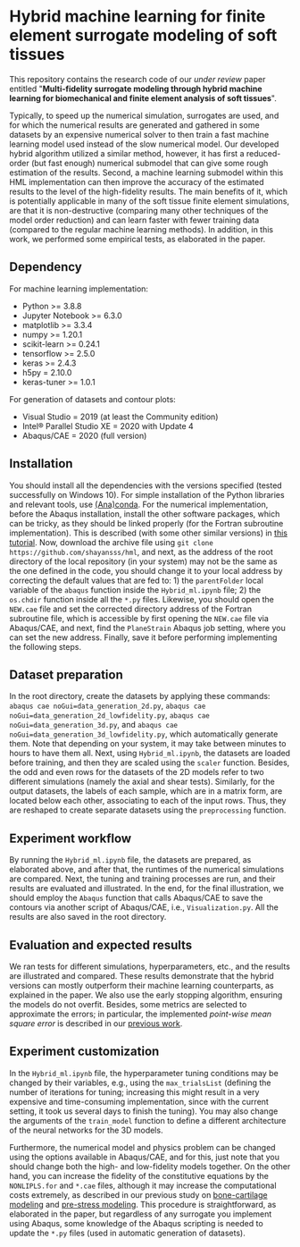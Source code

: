 # Hybrid machine learning for finite element surrogate modeling of soft tissues
This repository contains the research code of our *under review* paper entitled "**Multi-fidelity surrogate modeling through hybrid machine learning for biomechanical and finite element analysis of soft tissues**".

Typically, to speed up the numerical simulation, surrogates are used, and for which the numerical results are generated and gathered in some datasets by an expensive numerical solver to then train a fast machine learning model used instead of the slow numerical model. Our developed hybrid algorithm utilized a similar method, however, it has first a reduced-order (but fast enough) numerical submodel that can give some rough estimation of the results. Second, a machine learning submodel within this HML implementation can then improve the accuracy of the estimated results to the level of the high-fidelity results. The main benefits of it, which is potentially applicable in many of the soft tissue finite element simulations, are that it is non-destructive (comparing many other techniques of the model order reduction) and can learn faster with fewer training data (compared to the regular machine learning methods). In addition, in this work, we performed some empirical tests, as elaborated in the paper.

## Dependency
For machine learning implementation:
- Python >= 3.8.8
- Jupyter Notebook >= 6.3.0
- matplotlib >= 3.3.4
- numpy >= 1.20.1
- scikit-learn >= 0.24.1
- tensorflow >= 2.5.0
- keras >= 2.4.3
- h5py = 2.10.0
- keras-tuner >= 1.0.1

For generation of datasets and contour plots:
- Visual Studio = 2019 (at least the Community edition)
- Intel® Parallel Studio XE = 2020 with Update 4
- Abaqus/CAE = 2020 (full version)

## Installation
You should install all the dependencies with the versions specified (tested successfully on Windows 10). For simple installation of the Python libraries and relevant tools, use [(Ana)conda](https://www.anaconda.com/). For the numerical implementation, before the Abaqus installation, install the other software packages, which can be tricky, as they should be linked properly (for the Fortran subroutine implementation). This is described (with some other similar versions) in [this tutorial](http://dx.doi.org/10.13140/RG.2.2.33539.32800). Now, download the archive file using `git clone https://github.com/shayansss/hml`, and next, as the address of the root directory of the local repository (in your system) may not be the same as the one defined in the code, you should change it to your local address by correcting the default values that are fed to: 1) the `parentFolder` local variable of the `abaqus` function inside the `Hybrid_ml.ipynb` file; 2) the `os.chdir` function inside all the `*.py` files. Likewise, you should open the `NEW.cae` file and set the corrected directory address of the Fortran subroutine file, which is accessible by first opening the `NEW.cae` file via Abaqus/CAE, and next, find the `PlaneStrain` Abaqus job setting, where you can set the new address. Finally, save it before performing implementing the following steps.

## Dataset preparation
In the root directory, create the datasets by applying these commands: `abaqus cae noGui=data_generation_2d.py`, `abaqus cae noGui=data_generation_2d_lowfidelity.py`, `abaqus cae noGui=data_generation_3d.py`, and `abaqus cae noGui=data_generation_3d_lowfidelity.py`, which automatically generate them. Note that depending on your system, it may take between minutes to hours to have them all. Next, using `Hybrid_ml.ipynb`, the datasets are loaded before training, and then they are scaled using the `scaler` function. Besides, the odd and even rows for the datasets of the 2D models refer to two different simulations (namely the axial and shear tests). Similarly, for the output datasets, the labels of each sample, which are in a matrix form, are located below each other, associating to each of the input rows. Thus, they are reshaped to create separate datasets using the `preprocessing` function.

## Experiment workflow
By running the `Hybrid_ml.ipynb` file, the datasets are prepared, as elaborated above, and after that, the runtimes of the numerical simulations are compared. Next, the tuning and training processes are run, and their results are evaluated and illustrated. In the end, for the final illustration, we should employ the `Abaqus` function that calls Abaqus/CAE to save the contours via another script of Abaqus/CAE, i.e., `Visualization.py`. All the results are also saved in the root directory.

## Evaluation and expected results
We ran tests for different simulations, hyperparameters, etc., and the results are illustrated and compared. These results demonstrate that the hybrid versions can mostly outperform their machine learning counterparts, as explained in the paper. We also use the early stopping algorithm, ensuring the models do not overfit. Besides, some metrics are selected to approximate the errors; in particular, the implemented *point-wise mean square error* is described in our [previous work](https://shayansss.github.io/files/2021_11.pdf).

## Experiment customization
In the `Hybrid_ml.ipynb` file, the hyperparameter tuning conditions may be changed by their variables, e.g., using the `max_trialsList` (defining the number of iterations for tuning; increasing this might result in a very expensive and time-consuming implementation, since with the current setting, it took us several days to finish the tuning).  You may also change the arguments of the `train_model` function to define a different architecture of the neural networks for the 3D models.

Furthermore, the numerical model and physics problem can be changed using the options available in Abaqus/CAE, and for this, just note that you should change both the high- and low-fidelity models together. On the other hand, you can increase the fidelity of the constitutive equations by the `NONLIPLS.for` and `*.cae` files, although it may increase the computational costs extremely, as described in our previous study on [bone-cartilage modeling](https://shayansss.github.io/files/2019_09_preprint.pdf) and [pre-stress modeling](https://shayansss.github.io/files/2021_02.pdf). This procedure is straightforward, as elaborated in the paper, but regardless of any surrogate you implement using Abaqus, some knowledge of the Abaqus scripting is needed to update the `*.py` files (used in automatic generation of datasets).
